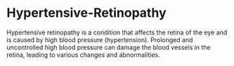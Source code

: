 # Hypertensive-Retinopathy
Hypertensive retinopathy is a condition that affects the retina of the eye and is caused by high blood pressure (hypertension). Prolonged and uncontrolled high blood pressure can damage the blood vessels in the retina, leading to various changes and abnormalities.
